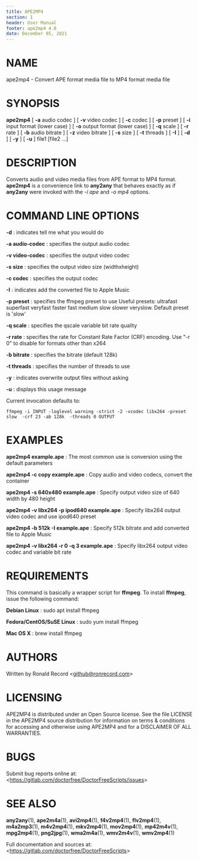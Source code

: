 ```yaml
---
title: APE2MP4
section: 1
header: User Manual
footer: ape2mp4 4.0
date: December 05, 2021
---
```

# NAME
ape2mp4 - Convert APE format media file to MP4 format media file

# SYNOPSIS
**ape2mp4** [ **-a** audio codec ] [ **-v** video codec ] [ **-c** codec ] [ **-p** preset ] [ **-i** input format (lower case) ] [ **-o** output format (lower case) ] [ **-q** scale ] [ **-r** rate ] [ **-b** audio bitrate ] [ **-z** video bitrate ] [ **-s** size ] [ **-t** threads ] [ **-I** ] [ **-d** ] [ **-y** ] [ **-u** ] file1 [file2 ...]

# DESCRIPTION
Converts audio and video media files from APE format to MP4 format. **ape2mp4** is a convenience link to **any2any** that behaves exactly as if **any2any** were invoked with the *-i ape* and *-o mp4* options.

# COMMAND LINE OPTIONS

**-d**
: indicates tell me what you would do

**-a audio-codec**
: specifies the output audio codec

**-v video-codec**
: specifies the output video codec

**-s size**
: specifies the output video size (widthxheight)

**-c codec**
: specifies the output codec

**-I**
: indicates add the converted file to Apple Music

**-p preset**
: specifies the ffmpeg preset to use
	 Useful presets:
	 ultrafast superfast veryfast faster fast medium slow
	 slower veryslow. Default preset is 'slow'

**-q scale**
: specifies the qscale variable bit rate quality

**-r rate**
: specifies the rate for Constant Rate Factor (CRF)
	encoding. Use "-r 0" to disable for formats other than x264

**-b bitrate**
: specifies the bitrate (default 128k)

**-t threads**
: specifies the number of threads to use

**-y**
: indicates overwrite output files without asking

**-u**
: displays this usage message

Current invocation defaults to:

`ffmpeg -i INPUT -loglevel warning -strict -2 -vcodec libx264 -preset slow  -crf 23 -ab 128k  -threads 0 OUTPUT`

# EXAMPLES

**ape2mp4 example.ape**
: The most common use is conversion using the default parameters

**ape2mp4 -c copy example.ape**
: Copy audio and video codecs, convert the container

**ape2mp4 -s 640x480 example.ape**
: Specify output video size of 640 width by 480 height

**ape2mp4 -v libx264 -p ipod640 example.ape**
: Specify libx264 output video codec and use ipod640 preset

**ape2mp4 -b 512k -I example.ape**
: Specify 512k bitrate and add converted file to Apple Music

**ape2mp4 -v libx264 -r 0 -q 3 example.ape**
: Specify libx264 output video codec and variable bit rate

# REQUIREMENTS
This command is basically a wrapper script for **ffmpeg**. To install 
**ffmpeg**, issue the following command:

**Debian Linux**
: sudo apt install ffmpeg

**Fedora/CentOS/SuSE Linux**
: sudo yum install ffmpeg

**Mac OS X**
: brew install ffmpeg

# AUTHORS
Written by Ronald Record &lt;github@ronrecord.com&gt;

# LICENSING
APE2MP4 is distributed under an Open Source license.
See the file LICENSE in the APE2MP4 source distribution
for information on terms &amp; conditions for accessing and
otherwise using APE2MP4 and for a DISCLAIMER OF ALL WARRANTIES.

# BUGS
Submit bug reports online at: &lt;https://gitlab.com/doctorfree/DoctorFreeScripts/issues&gt;

# SEE ALSO
**any2any**(1), **ape2m4a**(1), **avi2mp4**(1), **f4v2mp4**(1), **flv2mp4**(1), **m4a2mp3**(1), **m4v2mp4**(1), **mkv2mp4**(1), **mov2mp4**(1), **mp42m4v**(1), **mpg2mp4**(1), **png2jpg**(1), **wma2m4a**(1), **wmv2m4v**(1), **wmv2mp4**(1)

Full documentation and sources at: &lt;https://gitlab.com/doctorfree/DoctorFreeScripts&gt;

